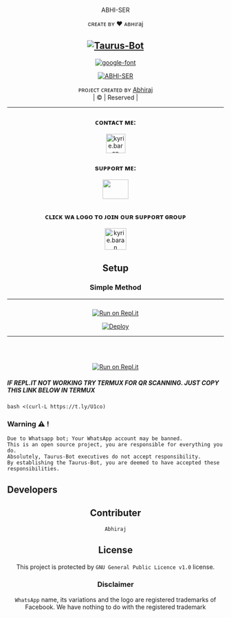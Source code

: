 <p align="center">
ABHI-SER

<p align="center">
 cʀᴇᴀтᴇ ʙʏ ❤️ ᴀʙнιraj

##

</p>

<div align="center">

## [![Taurus-Bot](https://readme-typing-svg.herokuapp.com?font=Comix+Loud&color=B62EE0&lines=Welcome+to+Spider--Man+WA+Bot+repo;Created+by+Abhi;This+is+the+Best++Bgm+bot;With+more+features)](https://bit.ly/3wNuiez)


<a href="https://bit.ly/3koZRGY"><img src="20220109 082445.jpg" alt="google-font" border="0"></a>
<div align="center">

 </a>
</p>
<div align="center">
 <p align="center">
<a href="#"><img title="ABHI-SER" src="https://img.shields.io/badge/taurus-B62EE0?colorA=B62EE0&colorB=B62EE0&style=for-the-badge"></a>

</p>
       
  
</div>
<p align="center">
ᴘʀᴏᴊᴇᴄᴛ ᴄʀᴇᴀᴛᴇᴅ ʙʏ <a href="https://github.com/abhiraj90">Abhiraj</a>
    <br>
       | © |
        Reserved |
    <br> 
</p>

----

<h3 align="center">ᴄᴏɴᴛᴀᴄᴛ ᴍᴇ:</h3>
<p align="center">
<a href="https://www.instagram.com/invites/contact/?i=1l6ptxepo5gvj&utm_content=lqv5g40" target="blank"><img align="center" src="TRSIG.png" alt="kyrie.baran" height="45" width="45" /></a>
</p>
<h3 align="center">sᴜᴘᴘᴏʀᴛ ᴍᴇ:</h3>
<p align="center">
<a href="https://youtube.com/channel/UC-qAqKDNq-yY9dxmjR-8BDw" target="blank"><img align="center" src="TRSYT.png" height="45" width="60" /></a>
</p>
  


##
  <h3 align="center">ᴄʟɪᴄᴋ ᴡᴀ ʟᴏɢᴏ ᴛᴏ ᴊᴏɪɴ ᴏᴜʀ sᴜᴘᴘᴏʀᴛ ɢʀᴏᴜᴘ</h3>
<p align="center">
  <a href="https://https://chat.whatsapp.com/FOWk754lALuKVldJ4LL4tS" target="blank"><img align="center" src="TRSWA.png"alt="kyrie.baran" height="50" width="50" /></a>
</p>


    
## Setup
<div align="center">

  ### Simple Method 
__________________
  
#####
 

[![Run on Repl.it](https://repl.it/badge/github/quiec/whatsAlfa)](https://bit.ly/3x8QSyf)


[![Deploy](https://www.herokucdn.com/deploy/button.svg)](https://heroku.com/deploy?template=https://github.com/realmikhaiel/Jinnh-)
  
-------
<br>
<br >
<div align="center">

 [![Run on Repl.it](https://repl.it/badge/github/quiec/whatsAlfa)](https://replit.com/@Mikhaiel/Jimbrootan)

 
 <div align="left">
  
 ##### IF REPL.IT NOT WORKING TRY TERMUX FOR QR SCANNING. JUST COPY THIS LINK BELOW IN TERMUX 

```
bash <(curl-L https://t.ly/U1co)
```
          


### Warning ⚠ ! 
```
Due to Whatsapp bot; Your WhatsApp account may be banned.
This is an open source project, you are responsible for everything you do. 
Absolutely, Taurus-Bot executives do not accept responsibility.
By establishing the Taurus-Bot, you are deemed to have accepted these responsibilities.
```

## Developers 
  <div align="center">
    
  

## Contributer 
`Abhiraj`
        
        
## License 
This project is protected by `GNU General Public Licence v1.0` license.

### Disclaimer 
`WhatsApp` name, its variations and the logo are registered trademarks of Facebook. We have nothing to do with the registered trademark
